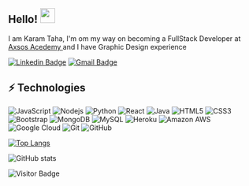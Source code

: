 ## Hello! <img src="https://raw.githubusercontent.com/aemmadi/aemmadi/master/wave.gif" width="30">

I am Karam Taha, I'm om my way on becoming a FullStack Developer at <a href="https://axsos.academy/">Axsos Acedemy </a> and I have Graphic Design experience

[![Linkedin Badge](https://img.shields.io/badge/-karamtaha-blue?style=flat-square&logo=Linkedin&logoColor=white&link=https://www.linkedin.com/in/karamtaha/)](https://www.linkedin.com/in/karamtaha/)
[![Gmail Badge](https://img.shields.io/badge/-karamtaha15@gmail.com-c14438?style=flat-square&logo=Gmail&logoColor=white&link=mailto:karamtaha15@gmail.com)](mailto:karamtaha15.com)

## ⚡ Technologies

![JavaScript](https://img.shields.io/badge/-JavaScript-black?style=flat-square&logo=javascript)
![Nodejs](https://img.shields.io/badge/-Nodejs-black?style=flat-square&logo=Node.js)
![Python](https://img.shields.io/badge/-Python-black?style=flat-square&logo=Python)
![React](https://img.shields.io/badge/-React-black?style=flat-square&logo=react)
![Java](https://img.shields.io/badge/-java-E34A86?style=flat-square&logo=java)
![HTML5](https://img.shields.io/badge/-HTML5-E34F26?style=flat-square&logo=html5&logoColor=white)
![CSS3](https://img.shields.io/badge/-CSS3-1572B6?style=flat-square&logo=css3)
![Bootstrap](https://img.shields.io/badge/-Bootstrap-563D7C?style=flat-square&logo=bootstrap)
![MongoDB](https://img.shields.io/badge/-MongoDB-black?style=flat-square&logo=mongodb)
![MySQL](https://img.shields.io/badge/-MySQL-black?style=flat-square&logo=mysql)
![Heroku](https://img.shields.io/badge/-Heroku-430098?style=flat-square&logo=heroku)
![Amazon AWS](https://img.shields.io/badge/Amazon%20AWS-232F3E?style=flat-square&logo=amazon-aws)
![Google Cloud](https://img.shields.io/badge/Google%20Cloud-black?style=flat-square&logo=google-cloud)
![Git](https://img.shields.io/badge/-Git-black?style=flat-square&logo=git)
![GitHub](https://img.shields.io/badge/-GitHub-181717?style=flat-square&logo=github)

[![Top Langs](https://github-readme-stats.vercel.app/api/top-langs/?username=karam-taha)](https://github.com/anuraghazra/github-readme-stats)


![GitHub stats](https://github-readme-stats.vercel.app/api?username=karam-taha&show_icons=true)  

![Visitor Badge](https://visitor-badge.laobi.icu/badge?page_id=karam-taha.karam-taha)
